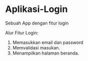 # Aplikasi-Login
Sebuah App dengan fitur login

Alur Fitur Login:
1. Memasukkan email dan password
2. Memvalidasi masukan.
3. Menampilkan halaman beranda.
